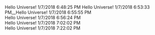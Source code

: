 Hello Universe! 1/7/2018 6:48:25 PM
Hello Universe! 1/7/2018 6:53:33 PM__Hello Universe! 1/7/2018 6:55:55 PM<br />Hello Universe! 1/7/2018 6:56:24 PM<br />Hello Universe! 1/7/2018 7:02:02 PM<br />Hello Universe! 1/7/2018 7:22:02 PM